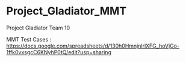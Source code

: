 # Project_Gladiator_MMT
Project Gladiator Team 10


MMT Test Cases : https://docs.google.com/spreadsheets/d/130h0HmnjnlrlXFG_hoVjGo-1ffk0vxsgcC6KNyhP0tQ/edit?usp=sharing
